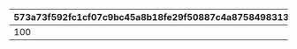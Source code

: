 |573a73f592fc1cf07c9bc45a8b18fe29f50887c4a8758498313f8058f494c3f4|97dc56d71fb74b83264a2cc5031d8f73d1dcdb513f4916ad8ae1caed9583ef32|b7febb20f12990fd1d70d05a95db34a62e4cc8acb77b83ac8dcc1094008b4d3c|
| --- | --- | --- |
|100|25101|25102|